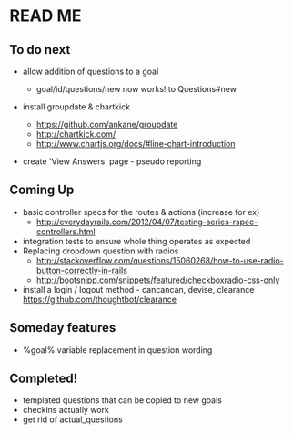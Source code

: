 # READ ME

## To do next

- allow addition of questions to a goal
  - goal/id/questions/new now works! to Questions#new
- install groupdate & chartkick
  - https://github.com/ankane/groupdate
  - http://chartkick.com/
  - http://www.chartjs.org/docs/#line-chart-introduction

- create 'View Answers' page - pseudo reporting


## Coming Up

- basic controller specs for the routes & actions (increase for ex)
  - http://everydayrails.com/2012/04/07/testing-series-rspec-controllers.html
- integration tests to ensure whole thing operates as expected
- Replacing dropdown question with radios
  - http://stackoverflow.com/questions/15060268/how-to-use-radio-button-correctly-in-rails
  - http://bootsnipp.com/snippets/featured/checkboxradio-css-only
- install a login / logout method - cancancan, devise, clearance https://github.com/thoughtbot/clearance

## Someday features

- %goal% variable replacement in question wording

## Completed!

- templated questions that can be copied to new goals
- checkins actually work
- get rid of actual_questions
